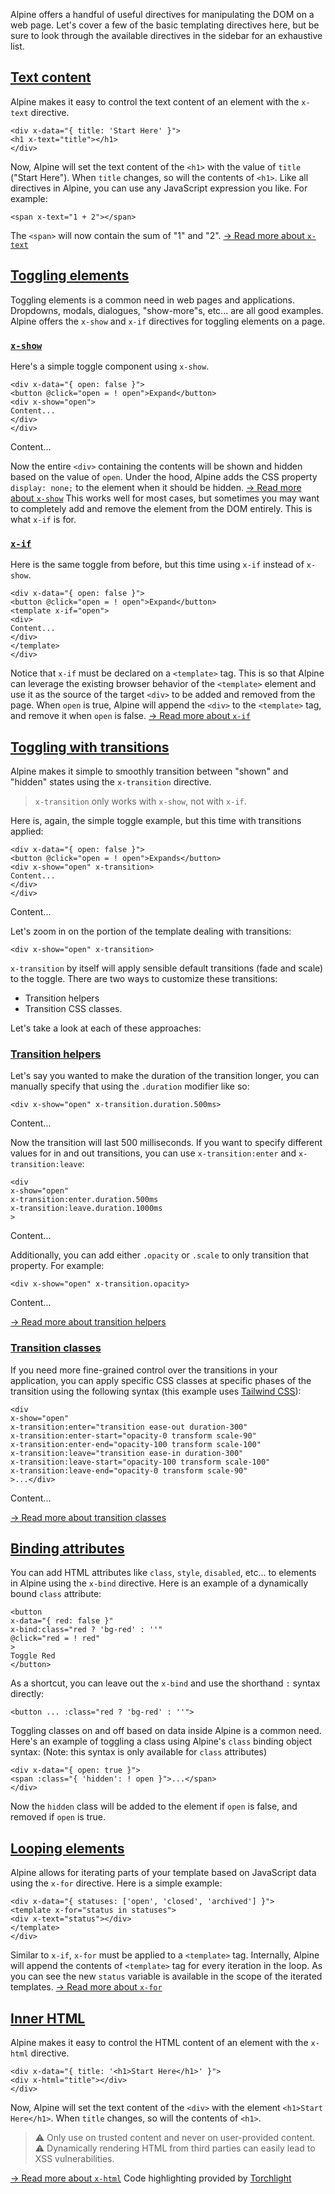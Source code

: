 Alpine offers a handful of useful directives for manipulating the DOM on a web page.
Let's cover a few of the basic templating directives here, but be sure to look through the available directives in the sidebar for an exhaustive list.


## [Text content](#text-content)


Alpine makes it easy to control the text content of an element with the `x-text` directive.
```
<div x-data="{ title: 'Start Here' }">
<h1 x-text="title"></h1>
</div>
```
Now, Alpine will set the text content of the `<h1>` with the value of `title` ("Start Here"). When `title` changes, so will the contents of `<h1>`.
Like all directives in Alpine, you can use any JavaScript expression you like. For example:
```
<span x-text="1 + 2"></span>
```
The `<span>` will now contain the sum of "1" and "2".
[→ Read more about `x-text`](https://alpinejs.dev/directives/text)


## [Toggling elements](#toggling-elements)


Toggling elements is a common need in web pages and applications. Dropdowns, modals, dialogues, "show-more"s, etc... are all good examples.
Alpine offers the `x-show` and `x-if` directives for toggling elements on a page.


### [`x-show`](#x-show)


Here's a simple toggle component using `x-show`.
```
<div x-data="{ open: false }">
<button @click="open = ! open">Expand</button>
<div x-show="open">
Content...
</div>
</div>
```

Content...

Now the entire `<div>` containing the contents will be shown and hidden based on the value of `open`.
Under the hood, Alpine adds the CSS property `display: none;` to the element when it should be hidden.
[→ Read more about `x-show`](https://alpinejs.dev/directives/show)
This works well for most cases, but sometimes you may want to completely add and remove the element from the DOM entirely. This is what `x-if` is for.


### [`x-if`](#x-if)


Here is the same toggle from before, but this time using `x-if` instead of `x-show`.
```
<div x-data="{ open: false }">
<button @click="open = ! open">Expand</button>
<template x-if="open">
<div>
Content...
</div>
</template>
</div>
```
Notice that `x-if` must be declared on a `<template>` tag. This is so that Alpine can leverage the existing browser behavior of the `<template>` element and use it as the source of the target `<div>` to be added and removed from the page.
When `open` is true, Alpine will append the `<div>` to the `<template>` tag, and remove it when `open` is false.
[→ Read more about `x-if`](https://alpinejs.dev/directives/if)


## [Toggling with transitions](#toggling-with-transitions)


Alpine makes it simple to smoothly transition between "shown" and "hidden" states using the `x-transition` directive.

> `x-transition` only works with `x-show`, not with `x-if`.

Here is, again, the simple toggle example, but this time with transitions applied:
```
<div x-data="{ open: false }">
<button @click="open = ! open">Expands</button>
<div x-show="open" x-transition>
Content...
</div>
</div>
```

Content...

Let's zoom in on the portion of the template dealing with transitions:
```
<div x-show="open" x-transition>
```
`x-transition` by itself will apply sensible default transitions (fade and scale) to the toggle.
There are two ways to customize these transitions:

-   Transition helpers
-   Transition CSS classes.

Let's take a look at each of these approaches:


### [Transition helpers](#transition-helpers)


Let's say you wanted to make the duration of the transition longer, you can manually specify that using the `.duration` modifier like so:
```
<div x-show="open" x-transition.duration.500ms>
```

Content...

Now the transition will last 500 milliseconds.
If you want to specify different values for in and out transitions, you can use `x-transition:enter` and `x-transition:leave`:
```
<div
x-show="open"
x-transition:enter.duration.500ms
x-transition:leave.duration.1000ms
>
```

Content...

Additionally, you can add either `.opacity` or `.scale` to only transition that property. For example:
```
<div x-show="open" x-transition.opacity>
```

Content...

[→ Read more about transition helpers](https://alpinejs.dev/directives/transition#the-transition-helper)


### [Transition classes](#transition-classes)


If you need more fine-grained control over the transitions in your application, you can apply specific CSS classes at specific phases of the transition using the following syntax (this example uses [Tailwind CSS](https://tailwindcss.com/)):
```
<div
x-show="open"
x-transition:enter="transition ease-out duration-300"
x-transition:enter-start="opacity-0 transform scale-90"
x-transition:enter-end="opacity-100 transform scale-100"
x-transition:leave="transition ease-in duration-300"
x-transition:leave-start="opacity-100 transform scale-100"
x-transition:leave-end="opacity-0 transform scale-90"
>...</div>
```

Content...

[→ Read more about transition classes](https://alpinejs.dev/directives/transition#applying-css-classes)


## [Binding attributes](#binding-attributes)


You can add HTML attributes like `class`, `style`, `disabled`, etc... to elements in Alpine using the `x-bind` directive.
Here is an example of a dynamically bound `class` attribute:
```
<button
x-data="{ red: false }"
x-bind:class="red ? 'bg-red' : ''"
@click="red = ! red"
>
Toggle Red
</button>
```
As a shortcut, you can leave out the `x-bind` and use the shorthand `:` syntax directly:
```
<button ... :class="red ? 'bg-red' : ''">
```
Toggling classes on and off based on data inside Alpine is a common need. Here's an example of toggling a class using Alpine's `class` binding object syntax: (Note: this syntax is only available for `class` attributes)
```
<div x-data="{ open: true }">
<span :class="{ 'hidden': ! open }">...</span>
</div>
```
Now the `hidden` class will be added to the element if `open` is false, and removed if `open` is true.


## [Looping elements](#looping-elements)


Alpine allows for iterating parts of your template based on JavaScript data using the `x-for` directive. Here is a simple example:
```
<div x-data="{ statuses: ['open', 'closed', 'archived'] }">
<template x-for="status in statuses">
<div x-text="status"></div>
</template>
</div>
```
Similar to `x-if`, `x-for` must be applied to a `<template>` tag. Internally, Alpine will append the contents of `<template>` tag for every iteration in the loop.
As you can see the new `status` variable is available in the scope of the iterated templates.
[→ Read more about `x-for`](https://alpinejs.dev/directives/for)


## [Inner HTML](#inner-html)


Alpine makes it easy to control the HTML content of an element with the `x-html` directive.
```
<div x-data="{ title: '<h1>Start Here</h1>' }">
<div x-html="title"></div>
</div>
```
Now, Alpine will set the text content of the `<div>` with the element `<h1>Start Here</h1>`. When `title` changes, so will the contents of `<h1>`.

> ⚠️ Only use on trusted content and never on user-provided content. ⚠️ Dynamically rendering HTML from third parties can easily lead to XSS vulnerabilities.

[→ Read more about `x-html`](https://alpinejs.dev/directives/html)
Code highlighting provided by [Torchlight](https://torchlight.dev/)